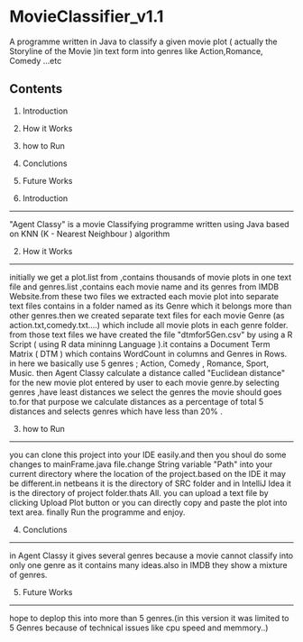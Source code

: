 MovieClassifier_v1.1
=====================

A programme written in Java to classify a given movie plot ( actually the Storyline of the Movie )in text form into genres like 
Action,Romance, Comedy ...etc

Contents
---------------
1. Introduction
2. How it Works
3. how to Run
4. Conclutions
5. Future Works

1. Introduction
---------------

"Agent Classy" is a movie Classifying programme written using Java based on KNN (K - Nearest Neighbour ) algorithm

2. How it Works
----------------
initially we get a plot.list from ,contains thousands of movie plots in one text file and genres.list ,contains each movie name and its genres from IMDB Website.from these two files we extracted each movie plot into separate text files contains in a folder named as its Genre  which it belongs more than other genres.then we created separate text files for each movie Genre (as action.txt,comedy.txt....) which include all movie plots in each genre folder.  
from those text files we have created the file "dtmfor5Gen.csv" by using a R Script ( using R data mininng  Language ).it contains a Document Term Matrix ( DTM ) which contains WordCount in columns and Genres in Rows. in here we basically use 5 genres ; Action, Comedy , Romance, Sport, Music.
then Agent Classy calculate a distance called "Euclidean distance" for the new movie plot entered by user to each movie genre.by selecting genres ,have least distances we select the genres the movie should goes to.for that purpose we calculate distances as a percentage of total 5 distances and selects genres which have less than 20% .

3. how to Run
-------------

you can clone this project into your IDE easily.and then you shoul do some changes to mainFrame.java file.change String variable "Path" into your current directory where the location of the project.based on the IDE it may be different.in netbeans it is the directory of SRC folder and in IntelliJ Idea it is the directory of project folder.thats All. 
you can upload a text file by clicking Upload Plot button or you can directly copy and paste the plot into text area.
finally Run the programme and enjoy.

4. Conclutions
--------------

in Agent Classy it gives several genres because a movie cannot classify into only one genre as it contains many ideas.also in IMDB they show a mixture of genres.

5. Future Works
----------------

hope to deplop this into more than 5 genres.(in this version it was limited to 5 Genres because of technical issues like cpu speed and memmory..) 


